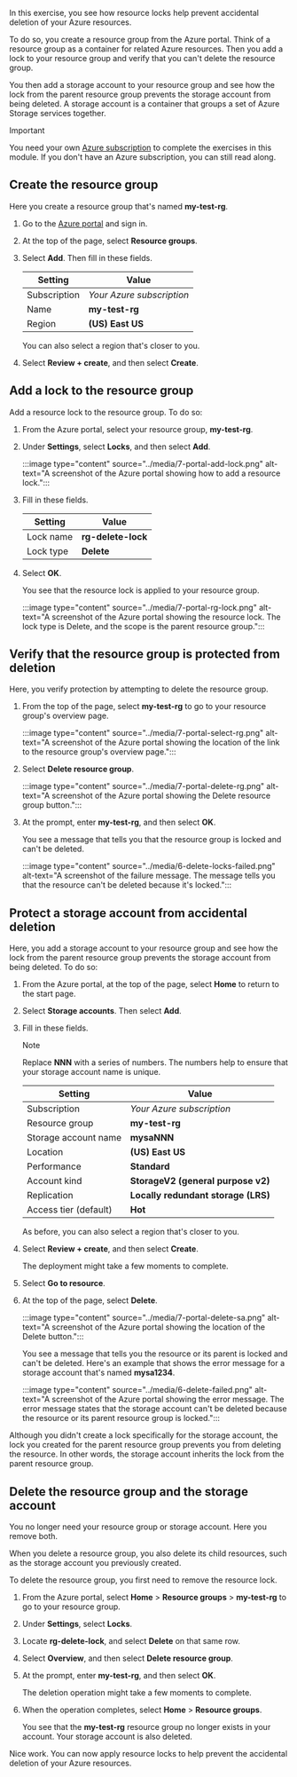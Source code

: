 In this exercise, you see how resource locks help prevent accidental deletion of your Azure resources.

To do so, you create a resource group from the Azure portal. Think of a resource group as a container for related Azure resources. Then you add a lock to your resource group and verify that you can't delete the resource group.

You then add a storage account to your resource group and see how the lock from the parent resource group prevents the storage account from being deleted. A storage account is a container that groups a set of Azure Storage services together.

> [!IMPORTANT]
> You need your own [Azure subscription](https://azure.microsoft.com/free/?azure-portal=true) to complete the exercises in this module. If you don't have an Azure subscription, you can still read along.

## Create the resource group

Here you create a resource group that's named **my-test-rg**.

1. Go to the [Azure portal](https://portal.azure.com?azure-portal=true) and sign in.
1. At the top of the page, select **Resource groups**.
1. Select **Add**. Then fill in these fields.

    | Setting | Value |
    | -- | -- |
    | Subscription | *Your Azure subscription* |
    | Name | **my-test-rg** |
    | Region | **(US) East US** |

    You can also select a region that's closer to you.
1. Select **Review + create**, and then select **Create**.

## Add a lock to the resource group

Add a resource lock to the resource group. To do so:

1. From the Azure portal, select your resource group, **my-test-rg**.
1. Under **Settings**, select **Locks**, and then select **Add**.

    :::image type="content" source="../media/7-portal-add-lock.png" alt-text="A screenshot of the Azure portal showing how to add a resource lock.":::

1. Fill in these fields.

    | Setting | Value |
    | -- | -- |
    | Lock name | **rg-delete-lock** |
    | Lock type | **Delete** |

1. Select **OK**.

    You see that the resource lock is applied to your resource group.

    :::image type="content" source="../media/7-portal-rg-lock.png" alt-text="A screenshot of the Azure portal showing the resource lock. The lock type is Delete, and the scope is the parent resource group.":::

## Verify that the resource group is protected from deletion

Here, you verify protection by attempting to delete the resource group.

1. From the top of the page, select **my-test-rg** to go to your resource group's overview page.

    :::image type="content" source="../media/7-portal-select-rg.png" alt-text="A screenshot of the Azure portal showing the location of the link to the resource group's overview page.":::

1. Select **Delete resource group**.

    :::image type="content" source="../media/7-portal-delete-rg.png" alt-text="A screenshot of the Azure portal showing the Delete resource group button.":::

1. At the prompt, enter **my-test-rg**, and then select **OK**.

    You see a message that tells you that the resource group is locked and can't be deleted.

    :::image type="content" source="../media/6-delete-locks-failed.png" alt-text="A screenshot of the failure message. The message tells you that the resource can't be deleted because it's locked.":::

## Protect a storage account from accidental deletion

Here, you add a storage account to your resource group and see how the lock from the parent resource group prevents the storage account from being deleted. To do so:

1. From the Azure portal, at the top of the page, select **Home** to return to the start page.
1. Select **Storage accounts**. Then select **Add**.
1. Fill in these fields.

    > [!NOTE]
    > Replace **NNN** with a series of numbers. The numbers help to ensure that your storage account name is unique.

    | Setting | Value |
    | --- | --- |
    | Subscription | *Your Azure subscription* |
    | Resource group | **my-test-rg** |
    | Storage account name | **mysaNNN** |
    | Location | **(US) East US** |
    | Performance | **Standard** |
    | Account kind | **StorageV2 (general purpose v2)** |
    | Replication | **Locally redundant storage (LRS)** |
    | Access tier (default) | **Hot** |

    As before, you can also select a region that's closer to you.
1. Select **Review + create**, and then select **Create**.

    The deployment might take a few moments to complete.
1. Select **Go to resource**.
1. At the top of the page, select **Delete**.

    :::image type="content" source="../media/7-portal-delete-sa.png" alt-text="A screenshot of the Azure portal showing the location of the Delete button.":::

    You see a message that tells you the resource or its parent is locked and can't be deleted. Here's an example that shows the error message for a storage account that's named **mysa1234**.

    :::image type="content" source="../media/6-delete-failed.png" alt-text="A screenshot of the Azure portal showing the error message. The error message states that the storage account can't be deleted because the resource or its parent resource group is locked.":::

Although you didn't create a lock specifically for the storage account, the lock you created for the parent resource group prevents you from deleting the resource. In other words, the storage account inherits the lock from the parent resource group.

## Delete the resource group and the storage account

You no longer need your resource group or storage account. Here you remove both.

When you delete a resource group, you also delete its child resources, such as the storage account you previously created.

To delete the resource group, you first need to remove the resource lock.

1. From the Azure portal, select **Home** > **Resource groups** > **my-test-rg** to go to your resource group.
1. Under **Settings**, select **Locks**.
1. Locate **rg-delete-lock**, and select **Delete** on that same row.
1. Select **Overview**, and then select **Delete resource group**.
1. At the prompt, enter **my-test-rg**, and then select **OK**.

    The deletion operation might take a few moments to complete.
1. When the operation completes, select **Home** > **Resource groups**.

    You see that the **my-test-rg** resource group no longer exists in your account. Your storage account is also deleted.

Nice work. You can now apply resource locks to help prevent the accidental deletion of your Azure resources.
